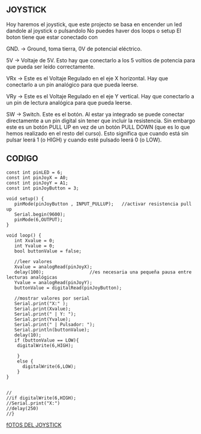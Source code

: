 

## JOYSTICK


Hoy haremos el joystick, que este projecto se basa en encender un led dandole al joystick o pulsandolo
No puedes haver dos loops o setup
El boton tiene que estar conectado con

GND. -> Ground, toma tierra, 0V de potencial eléctrico.

5V -> Voltaje de 5V. Esto hay que conectarlo a los 5 voltios de potencia para que pueda ser leído correctamente.

VRx -> Este es el Voltaje Regulado en el eje X horizontal. Hay que conectarlo a un pin analógico para que pueda leerse.

VRy -> Este es el Voltaje Regulado en el eje Y vertical. Hay que conectarlo a un pin de lectura analógica para que pueda leerse.

SW -> Switch. Este es el botón. Al estar ya integrado se puede conectar directamente a un pin digital sin tener que incluir la resistencia. Sin embargo este es un botón PULL UP en vez de un botón PULL DOWN (que es lo que hemos realizado en el resto del curso). Esto significa que cuando está sin pulsar leerá 1 (o HIGH) y cuando esté pulsado leerá 0 (o LOW).

## CODIGO
```++
const int pinLED = 6;
const int pinJoyX = A0;
const int pinJoyY = A1;
const int pinJoyButton = 3;

void setup() {
   pinMode(pinJoyButton , INPUT_PULLUP);   //activar resistencia pull up 
   Serial.begin(9600);
   pinMode(6,OUTPUT);
}

void loop() {
   int Xvalue = 0;
   int Yvalue = 0;
   bool buttonValue = false;

   //leer valores
   Xvalue = analogRead(pinJoyX);
   delay(100);                 //es necesaria una pequeña pausa entre lecturas analógicas
   Yvalue = analogRead(pinJoyY);
   buttonValue = digitalRead(pinJoyButton);

   //mostrar valores por serial
   Serial.print("X:" );
   Serial.print(Xvalue);
   Serial.print(" | Y: ");
   Serial.print(Yvalue);
   Serial.print(" | Pulsador: ");
   Serial.println(buttonValue);
   delay(10);
   if (buttonValue == LOW){
    digitalWrite(6,HIGH);
  
    }
    else {
      digitalWrite(6,LOW);
    }
}


//
//if digitalWrite(6,HIGH);
//Serial.print("X:")
//delay(250) 
//}
```
[fOTOS DEL JOYSTICK](https://github.com/Draken666/ARDUINO/blob/main/IMG_20220209_124352.jpg)




